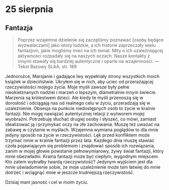 
# 25 sierpnia

## Fantazja

> Poprzez wzajemne dzielenie się zaczęliśmy poznawać [osoby będące wyzwalaczami] jako istoty ludzkie, a ich historie zaprzeczały wielu fantazjom, jakie mogliśmy mieć na ich temat. Mity o ich uzależniającej aktywności rozpadały się na naszych oczach. Nasze kontakty z innymi stawały się bardziej autentyczne i oparte na wzajemności. — Tekst Bazowy SLAA, str. 189

Jednorożce, Marsjanie i gadające lwy wypełniały strony wszystkich moich książek w dzieciństwie. Ukryłem się w nich, aby uciec od przerażającej rzeczywistości mojego życia. Moje myśli zawsze były pełne nieokiełznanych nadziei i marzeń o lepszym, diametralnie innym świecie. Marzenia są królestwem dzieci. Ale kiedy te myśli przenoszą się w dorosłość i odciągają nas od realnego celu w życiu, przeradzają się w uzależnienie. Obsesja na punkcie niedostępnych osób to życie w krainie fantazji. Nie mogę nawiązać autentycznej relacji z wytworem mojej wyobraźni. Potrzebuję słuchać drugiej osoby i słyszeć, co mówi, zamiast idealizować ją i przymykać oczy na złe zachowania. Muszę też uważać na zabawę w czytanie w myślach. Wzajemna wymiana poglądów to dla mnie jedyny sposób na życie w rzeczywistości. Lęk przed konfliktem może trzymać mnie w krainie fantazji przez lata. Każdego dnia muszę stawiać czoła pojawiającym się problemom i znajdować sposób ich rozwiązania, zanim w mojej głowie powstanie pełnowymiarowy, żywy świat fantazji, który mnie obezwładni. Kraina fantazji może być ciepłym, wygodnym miejscem. Kto zatem wybrałby twardą rzeczywistość? Jedynym wyjściem jest dla mnie uświadomienie sobie, że moje uzależnienie może tam łatwiej do mnie dotrzeć i wciągnąć mnie w jeszcze trudniejszą rzeczywistość.

Dzisiaj mam jasność i cel w moim życiu.
